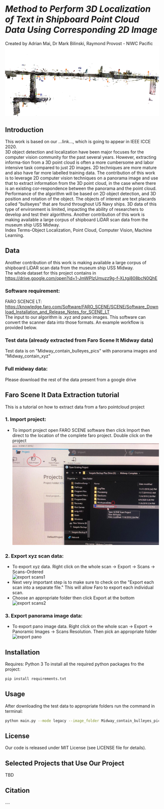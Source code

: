 # *Method to Perform 3D Localization of Text in Shipboard Point Cloud Data Using Corresponding 2D Image*
Created by Adrian Mai, Dr Mark Bilinski, Raymond Provost - NIWC Pacific <br />
![full prediction](https://github.com/quocanh010/MP3LTSPC/blob/master/display_images/full.png)

## Introduction
This work is based on our ...link..., which is going to appear in IEEE ICCE 2020. <br />
3D object detection and localization have been major focuses for the computer vision community for the past several years. However, extracting informa-tion from a 3D point cloud is often a more cumbersome and labor intensive task compared to just 2D images. 2D techniques are more mature and also have far more labelled training data. The contribution of this work is to leverage 2D computer vision techniques on a panorama image and use that to extract information from the 3D point cloud, in the case where there is an existing cor-respondence between the panorama and the point cloud. Performance of the algorithm will be based on 2D object detection, and 3D position and rotation of the object. The objects of interest are text placards called "bullseyes" that are found throughout US Navy ships. 3D data of this type of environment is limited, impacting the ability of researchers to develop and test their algorithms. Another contribution of this work is making available a large corpus of shipboard LiDAR scan data from the museum ship USS Midway. <br />
Index Terms-Object Localization, Point Cloud, Computer Vision, Machine Learning. <br />
## Data
Another contribution of this work is making available
a large corpus of shipboard LiDAR scan data from the
museum ship USS Midway.  <br />
The whole dataset for this project contains in  https://drive.google.com/open?id=1-JmWPIzUmuzz9g-f-XLtgj808bcN0QhE <br />
### Software requirement: <br />
FARO SCENCE LT: https://knowledge.faro.com/Software/FARO_SCENE/SCENE/Software_Download_Installation_and_Release_Notes_for_SCENE_LT <br />
The input to our algorithm is .xyz and pano images.  This software can convert the scanner data into those formats.  An example workflow is provided below. <br />
### Test data (already extracted from Faro Scene lt Midway data) <br />
Test data is on "Midway_contain_bulleyes_pics" with panorama images and "Midway_contain_xyz" <br />
### Full midway data: <br />
Please download the rest of the data present from a google drive
## Faro Scene lt Data Extraction tutorial 
This is a tutorial on how to extract data from a faro pointcloud project <br />
### 1. Import project: 
- To import project open FARO SCENE software then click Import then direct to the location of the complete faro project. Double click on the project <br />
![import  project1](https://github.com/quocanh010/MP3LTSPC/blob/master/display_images/1.jpg)
### 2. Export xyz scan data:
- To export xyz data. Right click on the whole scan -> Export -> Scans -> Scans-Ordered  <br />
![export  scans1](https://github.com/quocanh010/MP3LTSPC/blob/master/display_images/3.jpg)  <br />
- Next very important step is to make sure to check on the "Export each scan into a separate file." This will allow Faro to export each individual scan.  <br />
- Choose an appropriate folder then click Export at the bottom  <br />
![export  scans2](https://github.com/quocanh010/MP3LTSPC/blob/master/display_images/4.jpg)
### 3. Export panorama image data:
- To export pano image data. Right click on the whole scan -> Export -> Panoramic Images -> Scans Resolution. Then pick an appropriate folder <br />
![export  pano](https://github.com/quocanh010/MP3LTSPC/blob/master/display_images/5.jpg)
## Installation
Requires: Python 3
To install all the required python packages fro the project: 
```bash
pip install requirements.txt 
```

## Usage
After downloading the test data to appropriate folders run the command in terminal:
```bash
python main.py --mode legacy --image_folder Midway_contain_bulleyes_pics --xyz_folder Midway_contain_xyz --result_folder result_image
```

## License
Our code is released under MIT License (see LICENSE file for details).

## Selected Projects that Use Our Project
TBD
## Citation
....
